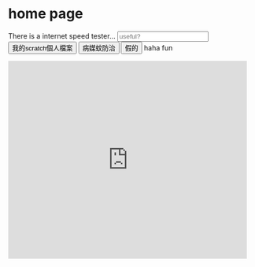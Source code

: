 # home page
There is a internet speed tester...
<input placeholder="useful?">
<input type="button" value="我的scratch個人檔案" onclick="location.href='https://scratch.mit.edu/users/slowson/'">
<input type="button" value="病媒蚊防治" onclick="location.href='https://slowson.github.io/slowsonplace/'">
<input type="button" value="假的" onclick="location.href='404'">
<text>haha fun
<body { 　background-image:url( ‘ https://i.imgur.com/jaBz11B.png ‘ ); 　background-repeat:no-repeat; 　background-color: black; }>
<iframe src="https://scratch.mit.edu/projects/546714583/embed" allowtransparency="true" width="485" height="402" frameborder="0" scrolling="no" allowfullscreen></iframe>
